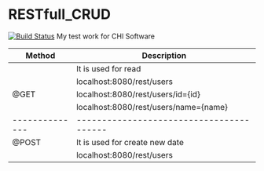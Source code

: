 # RESTfull_CRUD
[![Build Status](https://travis-ci.org/yarikpavlin/RESTfull_CRUD.svg?branch=master)](https://travis-ci.org/yarikpavlin/RESTfull_CRUD)
My test work for CHI Software


|   Method     | Description                            |
|--------------|----------------------------------------|
|              | It is used for read                    |
|              | localhost:8080/rest/users              |
|    @GET      | localhost:8080/rest/users/id={id}      |
|              | localhost:8080/rest/users/name={name}  |
|--------------|----------------------------------------|
|    @POST     | It is used for create new date         |
|              | localhost:8080/rest/users              |

